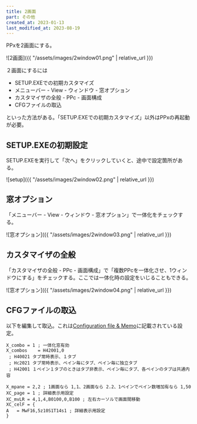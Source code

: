 ```yaml
---
title: 2画面
part: その他
created_at: 2023-01-13
last_modified_at: 2023-08-19
---
```


PPxを2画面にする。

![2画面]({{ "/assets/images/2window01.png" | relative_url }})

２画面にするには

- SETUP.EXEでの初期カスタマイズ
- メニューバー - View - ウィンドウ - 窓オプション
- カスタマイザの全般 - PPc - 画面構成
- CFGファイルの取込

といった方法がある。「SETUP.EXEでの初期カスタマイズ」以外はPPxの再起動が必要。

## SETUP.EXEの初期設定

SETUP.EXEを実行して「次へ」をクリックしていくと、途中で設定箇所がある。

![setup]({{ "/assets/images/2window02.png" | relative_url }})

## 窓オプション

「メニューバー - View - ウィンドウ - 窓オプション」で一体化をチェックする。

![窓オプション]({{ "/assets/images/2window03.png" | relative_url }})

## カスタマイザの全般

「カスタマイザの全般 - PPc - 画面構成」で「複数PPcを一体化させ、1ウィンドウにする」をチェックする。ここでは一体化時の設定をいじることもできる。

![窓オプション]({{ "/assets/images/2window04.png" | relative_url }})

## CFGファイルの取込

以下を編集して取込。これは[Configuration file & Memo](http://toro.d.dooo.jp/dlcfg.html)に記載されている設定。

```text
X_combo	= 1 ; 一体化窓有効
X_combos	= H42001,0
 ; H40021 タブ常時表示、１タブ
 ; Hc2021 タブ常時表示、ペイン毎にタブ、ペイン毎に独立タブ
 ; H42001 １ペイン１タブのときはタブ非表示、ペイン毎にタブ、各ペインのタブは共通内容

X_mpane	= 2,2 ; 1画面なら 1,1、2画面なら 2.2、1ペインでペイン数増加有なら 1,50
XC_page	= 1 ; 詳細表示用設定
XC_mvLR	= 4,1,4,B0100,0,B100 ; 左右カーソルで画面間移動
XC_celF	= {
A	= MwF16,5z10S1T14s1 ; 詳細表示用設定
}
```
